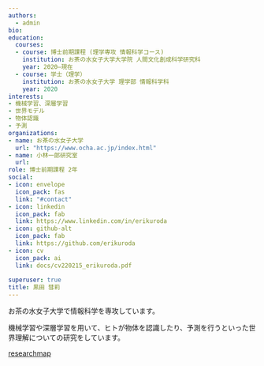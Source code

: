 ```yaml
---
authors:
  - admin
bio:
education:
  courses:
  - course: 博士前期課程 (理学専攻 情報科学コース)
    institution: お茶の水女子大学大学院 人間文化創成科学研究科
    year: 2020–現在
  - course: 学士（理学）
    institution: お茶の水女子大学 理学部 情報科学科
    year: 2020
interests:
- 機械学習、深層学習
- 世界モデル
- 物体認識
- 予測
organizations:
- name: お茶の水女子大学
  url: "https://www.ocha.ac.jp/index.html"
- name: 小林一郎研究室
  url: 
role: 博士前期課程 2年
social: 
- icon: envelope
  icon_pack: fas
  link: "#contact"
- icon: linkedin
  icon_pack: fab
  link: https://www.linkedin.com/in/erikuroda
- icon: github-alt
  icon_pack: fab
  link: https://github.com/erikuroda
- icon: cv
  icon_pack: ai
  link: docs/cv220215_erikuroda.pdf
  
superuser: true
title: 黒田 彗莉
---
```

お茶の水女子大学で情報科学を専攻しています。

機械学習や深層学習を用いて、ヒトが物体を認識したり、予測を行うといった世界理解についての研究をしています。

<i class="far fa-caret-square-right"></i>  [researchmap](https://researchmap.jp/erikuroda?lang=ja)